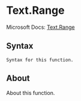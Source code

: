 # Text.Range

Microsoft Docs: [Text.Range](https://docs.microsoft.com/en-us/powerquery-m/text-range)

## Syntax

```
Syntax for this function.
```

## About

About this function.

